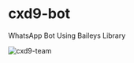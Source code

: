 # cxd9-bot
WhatsApp Bot Using Baileys Library

![cxd9-team](https://github.com/cxd9-Teams.png?size=10)